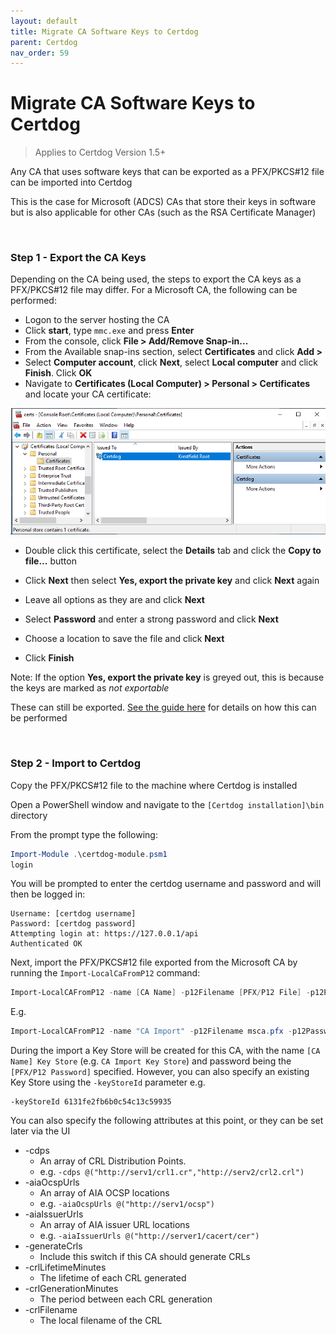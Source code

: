 ```yaml
---
layout: default
title: Migrate CA Software Keys to Certdog
parent: Certdog
nav_order: 59
---
```

# Migrate CA Software Keys to Certdog

> Applies to Certdog Version 1.5+

Any CA that uses software keys that can be exported as a PFX/PKCS#12 file can be imported into Certdog  

This is the case for Microsoft (ADCS) CAs that store their keys in software but is also applicable for other CAs (such as the RSA Certificate Manager)

<br>

### Step 1 - Export the CA Keys

Depending on the CA being used, the steps to export the CA keys as a PFX/PKCS#12 file may differ. For a Microsoft CA, the following can be performed:

* Logon to the server hosting the CA
* Click **start**, type ``mmc.exe`` and press **Enter**
* From the console, click **File > Add/Remove Snap-in...**
* From the Available snap-ins section, select **Certificates** and click **Add >**
* Select **Computer account**, click **Next**, select **Local computer** and click **Finish**. Click **OK**
* Navigate to **Certificates (Local Computer) > Personal > Certificates** and locate your CA certificate:

<img src=".\images\computer_certs.png" alt="image-20211101091708025" style="zoom:80%;" />

* Double click this certificate, select the **Details** tab and click the **Copy to file...** button

* Click **Next** then select **Yes, export the private key** and click **Next** again

* Leave all options as they are and click **Next**

* Select **Password** and enter a strong password and click **Next**

* Choose a location to save the file and click **Next**

* Click **Finish**

Note: If the option **Yes, export the private key** is greyed out, this is because the keys are marked as *not exportable*

These can still be exported. [See the guide here](https://krestfield.github.io/docs/pki/exporting_a_nonexportable_certificate.html) for details on how this can be performed

<br>

### Step 2 - Import to Certdog

Copy the PFX/PKCS#12 file to the machine where Certdog is installed  

Open a PowerShell window and navigate to the ``[Certdog installation]\bin`` directory

From the prompt type the following:

```powershell
Import-Module .\certdog-module.psm1
login
```

You will be prompted to enter the certdog username and password and will then be logged in:

```
Username: [certdog username]
Password: [certdog password]
Attempting login at: https://127.0.0.1/api
Authenticated OK
```

Next, import the PFX/PKCS#12 file exported from the Microsoft CA by running the ``Import-LocalCaFromP12`` command:

```powershell
Import-LocalCAFromP12 -name [CA Name] -p12Filename [PFX/P12 File] -p12Password [PFX/P12 Password]
```

E.g.

```powershell
Import-LocalCAFromP12 -name "CA Import" -p12Filename msca.pfx -p12Password password
```

During the import a Key Store will be created for this CA, with the name ``[CA Name] Key Store`` (e.g. ``CA Import Key Store``) and password being the ``[PFX/P12 Password]`` specified. However, you can also specify an existing Key Store using the ``-keyStoreId`` parameter e.g.

```
-keyStoreId 6131fe2fb6b0c54c13c59935
```

You can also specify the following attributes at this point, or they can be set later via the UI

* -cdps
  * An array of CRL Distribution Points. 
  * e.g. ``-cdps @("http://serv1/crl1.cr","http://serv2/crl2.crl")``
* -aiaOcspUrls
  * An array of AIA OCSP locations 
  * e.g. ``-aiaOcspUrls @("http://serv1/ocsp")``
* -aiaIssuerUrls
  * An array of AIA issuer URL locations
  * e.g. ``-aiaIssuerUrls @("http://server1/cacert/cer")``
* -generateCrls
  * Include this switch if this CA should generate CRLs
* -crlLifetimeMinutes
  * The lifetime of each CRL generated
* -crlGenerationMinutes
  * The period between each CRL generation
* -crlFilename
  * The local filename of the CRL

